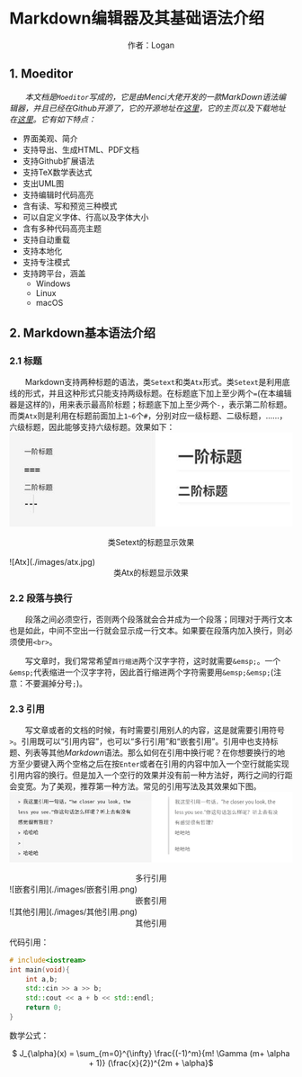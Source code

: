 Markdown编辑器及其基础语法介绍
==

<center>作者：Logan </center>

## 1. Moeditor
&emsp;&emsp;*本文档是`Moeditor`写成的，它是由Menci大佬开发的一款MarkDown语法编辑器，并且已经在Github开源了，它的开源地址在[这里](https://github.com/Moeditor/Moeditor)，它的主页以及下载地址在[这里](https://moeditor.js.org/)。它有如下特点：* 
- 界面美观、简介
- 支持导出、生成HTML、PDF文档
- 支持Github扩展语法
- 支持TeX数学表达式
- 支出UML图
- 支持编辑时代码高亮
- 含有读、写和预览三种模式
- 可以自定义字体、行高以及字体大小
- 含有多种代码高亮主题
- 支持自动重载
- 支持本地化
- 支持专注模式
- 支持跨平台，涵盖
	- Windows
	- Linux
	- macOS

## 2. Markdown基本语法介绍
### 2.1 标题
&emsp;&emsp;Markdown支持两种标题的语法，类`Setext`和类`Atx`形式。类`Setext`是利用底线的形式，并且这种形式只能支持两级标题。在标题底下加上至少两个`=`(在本编辑器是这样的)，用来表示最高阶标题；标题底下加上至少两个`-`，表示第二阶标题。而类`Atx`则是利用在标题前面加上`1~6`个`#`，分别对应一级标题、二级标题，......，六级标题，因此能够支持六级标题。效果如下：
![Setext](./images/setext.jpg) 
<center>类Setext的标题显示效果 </center>
<br>
![Atx](./images/atx.jpg) 
<center>类Atx的标题显示效果 </center>

### 2.2 段落与换行
&emsp;&emsp;段落之间必须空行，否则两个段落就会合并成为一个段落；同理对于两行文本也是如此，中间不空出一行就会显示成一行文本。如果要在段落内加入换行，则必须使用`<br>`。

&emsp;&emsp;写文章时，我们常常希望`首行缩进`两个汉字字符，这时就需要`&emsp;`。一个`&emsp;`代表缩进一个汉字字符，因此首行缩进两个字符需要用`&emsp;&emsp;`(注意：不要漏掉分号`;`)。

### 2.3 引用
&emsp;&emsp;写文章或者的文档的时候，有时需要引用别人的内容，这是就需要引用符号`>`。引用既可以“引用内容”，也可以“多行引用”和“嵌套引用”。引用中也支持标题、列表等其他*Markdown*语法。那么如何在引用中换行呢？在你想要换行的地方至少要键入两个空格之后在按`Enter`或者在引用的内容中加入一个空行就能实现引用内容的换行。但是加入一个空行的效果并没有前一种方法好，两行之间的行距会变宽。为了美观，推荐第一种方法。常见的引用写法及其效果如下图。
![多行引用](./images/多行引用.png)
<center> 多行引用 </center>
![嵌套引用](./images/嵌套引用.png)
<center> 嵌套引用 </center>
![其他引用](./images/其他引用.png)
<center> 其他引用 </center>

代码引用：
```C++
# include<iostream>
int main(void){
	int a,b;
    std::cin >> a >> b;
    std::cout << a + b << std::endl;
    return 0;
}
```

数学公式：
<center>
$ J_{\alpha}(x) = \sum_{m=0}^{\infty} \frac{(-1)^m}{m! \Gamma (m+ \alpha + 1)} (\frac{x}{2})^{2m + \alpha}$
</center>
